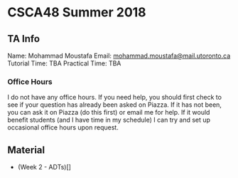 # CSCA48 Summer 2018

## TA Info
Name: Mohammad Moustafa
Email: mohammad.moustafa@mail.utoronto.ca
Tutorial Time: TBA
Practical Time: TBA


### Office Hours
I do not have any office hours. If you need help, you should first check to see if your question has already been asked on Piazza. If it has not been, you can ask it on Piazza (do this first) or email me for help. If it would benefit students (and I have time in my schedule) I can try and set up occasional office hours upon request.


## Material

* (Week 2 - ADTs)[]
